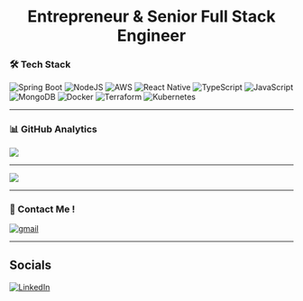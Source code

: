 <h1 align="center">Entrepreneur & Senior Full Stack Engineer</h1>

### 🛠 Tech Stack
![Spring Boot](https://img.shields.io/badge/spring-%236DB33F.svg?style=for-the-badge&logo=spring&logoColor=white)
![NodeJS](https://img.shields.io/badge/node.js-6DA55F?style=for-the-badge&logo=node.js&logoColor=white)
![AWS](https://img.shields.io/badge/AWS-%23FF9900.svg?style=for-the-badge&logo=amazon-aws&logoColor=white)
![React Native](https://img.shields.io/badge/react_native-%2320232a.svg?style=for-the-badge&logo=react&logoColor=%2361DAFB)
![TypeScript](https://img.shields.io/badge/TypeScript-3178C6?logo=TypeScript&logoColor=FFF&style=for-the-badge)
![JavaScript](https://img.shields.io/badge/javascript-%23323330.svg?style=for-the-badge&logo=javascript&logoColor=%23F7DF1E)
![MongoDB](https://img.shields.io/badge/mongo-db-%23326ce5.svg?style=for-the-badge&logo=mongodb&logoColor=green)
![Docker](https://img.shields.io/badge/docker-%230db7ed.svg?style=for-the-badge&logo=docker&logoColor=white)
![Terraform](https://img.shields.io/badge/terraform-%235835CC.svg?style=for-the-badge&logo=terraform&logoColor=white)
![Kubernetes](https://img.shields.io/badge/kubernetes-%23326ce5.svg?style=for-the-badge&logo=kubernetes&logoColor=white)


<hr class="dotted">

### 📊 GitHub Analytics
<!--![](https://github-readme-stats.vercel.app/api?username=4teko7&theme=dark&hide_border=false&include_all_commits=true&count_private=true)<br/> -->
![](https://github-readme-streak-stats.herokuapp.com/?user=4teko7&theme=dark&hide_border=false)<br/>
<!--![](https://github-readme-stats.vercel.app/api/top-langs/?username=4teko7&theme=dark&hide_border=false&include_all_commits=true&count_private=true&layout=compact) -->

<hr class="dotted">

![](https://github-profile-trophy.vercel.app/?username=4teko7&theme=radical&no-frame=true&no-bg=false&margin-w=4)

<hr class="dotted">

### 📩 Contact Me ! 

<a href="mailto:info@bilaltekin.com" target="blank"><img align="center" src="https://img.shields.io/badge/Email-D14836?style=for-the-badge&logo=gmail&logoColor=white" alt="gmail" /></a>

<hr class="dotted">

## Socials
[![LinkedIn](https://img.shields.io/badge/LinkedIn-%230077B5.svg?logo=linkedin&logoColor=white)](https://linkedin.com/in/bilaltekin)

<!--<img src="https://komarev.com/ghpvc/?username=4teko7&label=Profile%20Views&color=237b5e&style=flat-square" alt="Bilal Tekin" /> -->

